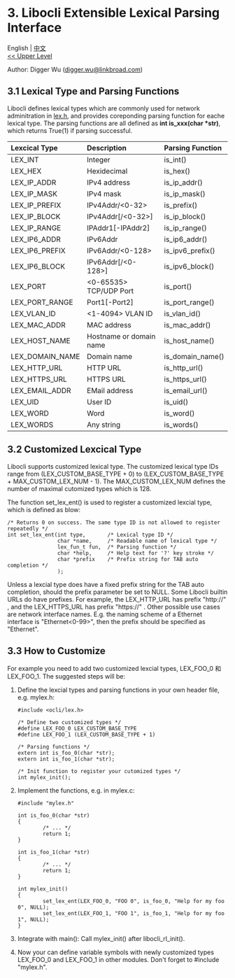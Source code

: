 # 3. Libocli Extensible Lexical Parsing Interface

English | [中文](Lexical%20Parsing.zh_CN.md)
<br>
[<< Upper Level](README.md)  

Author: Digger Wu (digger.wu@linkbroad.com)

## 3.1 Lexical Type and Parsing Functions

Libocli defines lexical types which are commonly used for network adminitration in [lex.h](../src/lex.h), and provides coreponding parsing function for eache lexical type. The parsing functions are all defined as **int is_xxx(char *str)**, which returns True(1) if parsing successful.

| Lexcical Type | Description | Parsing Function |
| :--- | :--- | :--- |
| LEX_INT | Integer | is_int() |
| LEX_HEX | Hexidecimal | is_hex() |
| LEX_IP_ADDR | IPv4 address | is_ip_addr() |
| LEX_IP_MASK | IPv4 mask | is_ip_mask() |
| LEX_IP_PREFIX | IPv4Addr/<0-32> | is_prefix() |
| LEX_IP_BLOCK | IPv4Addr[/<0-32>] | is_ip_block() |
| LEX_IP_RANGE | IPAddr1[-IPAddr2] | is_ip_range() |
| LEX_IP6_ADDR | IPv6Addr | is_ip6_addr() |
| LEX_IP6_PREFIX | IPv6Addr/<0-128> | is_ipv6_prefix() |
| LEX_IP6_BLOCK | IPv6Addr[/<0-128>] | is_ipv6_block() |
| LEX_PORT | <0-65535> TCP/UDP Port | is_port() |
| LEX_PORT_RANGE | Port1[-Port2] | is_port_range() |
| LEX_VLAN_ID | <1-4094> VLAN ID | is_vlan_id() |
| LEX_MAC_ADDR | MAC address | is_mac_addr() |
| LEX_HOST_NAME | Hostname or domain name| is_host_name() |
| LEX_DOMAIN_NAME | Domain name | is_domain_name() |
| LEX_HTTP_URL | HTTP URL | is_http_url() |
| LEX_HTTPS_URL | HTTPS URL | is_https_url() |
| LEX_EMAIL_ADDR | EMail address | is_email_url() |
| LEX_UID | User ID | is_uid() |
| LEX_WORD | Word | is_word() |
| LEX_WORDS | Any string | is_words() |

## 3.2 Customized Lexcical Type

Libocli supports customized lexical type. The customized lexical type IDs range from (LEX_CUSTOM_BASE_TYPE + 0) to (LEX_CUSTOM_BASE_TYPE + MAX_CUSTOM_LEX_NUM - 1). The MAX_CUSTOM_LEX_NUM defines the number of maximal cutomized types which is 128.

The function set_lex_ent() is used to register a customized lexcial type, which is defined as blow:
```
/* Returns 0 on success. The same type ID is not allowed to register repeatedly */
int set_lex_ent(int type,       /* Lexical type ID */
                char *name,     /* Readable name of lexical type */
                lex_fun_t fun,  /* Parsing function */
                char *help,     /* Help text for '?' key stroke */
                char *prefix    /* Prefix string for TAB auto completion */
                );
```

Unless a lexcial type does have a fixed prefix string for the TAB auto completion, should the prefix parameter be set to NULL. Some Libocli builtin URLs do have prefixes. For example, the LEX_HTTP_URL has prefix "http://" , and the LEX_HTTPS_URL has prefix "https://" . Other possible use cases are network interface names. E.g. the naming scheme of a Ethernet interface is "Ethernet<0-99>", then the prefix should be specified as "Ethernet".

## 3.3 How to Customize

For example you need to add two customized lexcial types, LEX_FOO_0 和 LEX_FOO_1. The suggested steps will be:

1. Define the lexcial types and parsing functions in your own header file, e.g. mylex.h:
    ```
    #include <ocli/lex.h>

    /* Define two customized types */
    #define LEX_FOO_0 LEX_CUSTOM_BASE_TYPE
    #define LEX_FOO_1 (LEX_CUSTOM_BASE_TYPE + 1)

    /* Parsing functions */
    extern int is_foo_0(char *str);
    extern int is_foo_1(char *str);

    /* Init function to register your cutomized types */
    int mylex_init();
    ```

2. Implement the functions, e.g. in mylex.c:
    ```
    #include "mylex.h"

    int is_foo_0(char *str)
    {
            /* ... */
            return 1;
    }

    int is_foo_1(char *str)
    {
            /* ... */
            return 1;
    }

    int mylex_init()
    {
            set_lex_ent(LEX_FOO_0, "FOO 0", is_foo_0, "Help for my foo 0", NULL);
            set_lex_ent(LEX_FOO_1, "FOO 1", is_foo_1, "Help for my foo 1", NULL);
    }
    ```

3. Integrate with main(): Call mylex_init() after libocli_rl_init().
4. Now your can define variable symbols with newly customized types LEX_FOO_0 and LEX_FOO_1 in other modules. Don't forget to #include "mylex.h".


